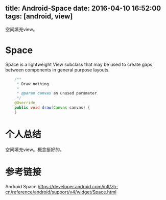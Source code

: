 title: Android-Space
date: 2016-04-10 16:52:00
tags: [android, view]
---

空间填充view。
<!--more-->

# Space
Space is a lightweight View subclass that may be used to create gaps between components in general purpose layouts.

``` java
    /**
     * Draw nothing.
     *
     * @param canvas an unused parameter.
     */
    @Override
    public void draw(Canvas canvas) {
    }
```


# 个人总结
空间填充view。概念挺好的。

# 参考链接
Android Space
https://developer.android.com/intl/zh-cn/reference/android/support/v4/widget/Space.html